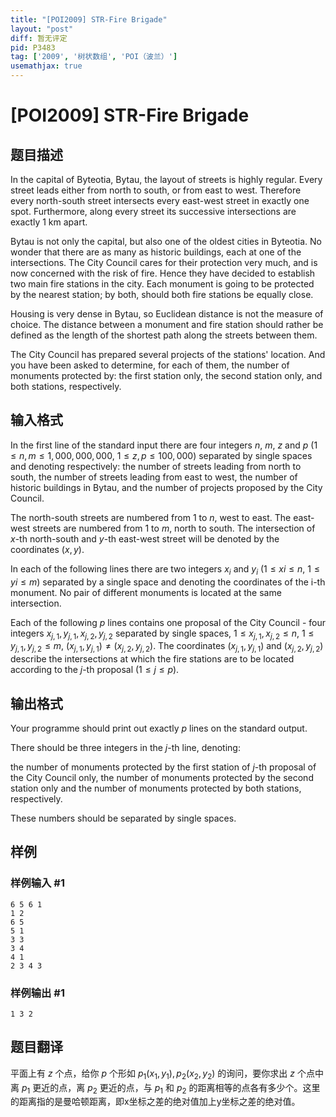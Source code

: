 ```yaml
---
title: "[POI2009] STR-Fire Brigade"
layout: "post"
diff: 暂无评定
pid: P3483
tag: ['2009', '树状数组', 'POI（波兰）']
usemathjax: true
---
```


# [POI2009] STR-Fire Brigade
## 题目描述

In the capital of Byteotia, Bytau, the layout of streets is highly regular. Every street leads either from north to south, or from east to west. Therefore every north-south street intersects every east-west street in exactly one spot. Furthermore, along every street its successive intersections are exactly 1 km apart.

Bytau is not only the capital, but also one of the oldest cities in Byteotia. No wonder that there are as many as  historic buildings, each at one of the intersections. The City Council cares for their protection very much, and is now concerned with the risk of fire. Hence they have decided to establish two main fire stations in the city. Each monument is going to be protected by the nearest station; by both, should both fire stations be equally close.

Housing is very dense in Bytau, so Euclidean distance is not the measure of choice. The distance between a monument and fire station should rather be defined as the length of the shortest path along the streets between them.

The City Council has prepared several projects of the stations' location. And you have been asked to determine, for each of them, the number of monuments protected by: the first station only, the second station only, and both stations, respectively.
## 输入格式

In the first line of the standard input there are four integers $n$, $m$, $z$ and $p$ ($1\le n,m\le 1{,}000{,}000{,}000$, $1\le z,p\le 100{,}000$)      separated by single spaces and denoting respectively: the number of streets leading from north to south, the number of streets leading from east to west,      the number of historic buildings in Bytau, and the number of projects proposed by the City Council.

The north-south streets are numbered from $1$ to $n$, west to east. The east-west streets are numbered from $1$ to $m$, north to south. The intersection of $x$-th north-south and $y$-th east-west street will be denoted by the coordinates $(x,y)$.

In each of the following  lines there are two integers $x_i$ and $y_i$ ($1 ≤ xi ≤ n$, $1 ≤ yi ≤ m$) separated by a single space and denoting the coordinates of the i-th monument. No pair of different monuments is located at the same intersection.

Each of the following $p$ lines contains one proposal of the City Council - four integers $x_{j,1}, y_{j,1}, x_{j,2}, y_{j,2}$ separated by single spaces, $1 ≤ x_{j,1},x_{j,2} ≤ n$, $1 ≤ y_{j,1},y_{j,2} ≤ m$, $(x_{j,1},y_{j,1})≠(x_{j,2},y_{j,2})$. The coordinates $(x_{j,1},y_{j,1})$ and $(x_{j,2},y_{j,2})$ describe the intersections at which the fire stations are to be located according to the $j$-th proposal $(1 ≤ j ≤ p)$.


## 输出格式

Your programme should print out exactly $p$ lines on the standard output.

There should be three integers in the $j$-th line, denoting:

the number of monuments protected by the first station of $j$-th proposal of the City Council only, the number of monuments protected by the second      station only and the number of monuments protected by both stations, respectively.

These numbers should be separated by single spaces.

## 样例

### 样例输入 #1
```
6 5 6 1
1 2
6 5
5 1
3 3
3 4
4 1
2 3 4 3

```
### 样例输出 #1
```
1 3 2

```
## 题目翻译

平面上有 $z$ 个点，给你 $p$ 个形如 $p_1(x_1,y_1),p_2(x_2,y_2)$ 的询问，要你求出 $z$ 个点中离 $p_1$ 更近的点，离 $p_2$ 更近的点，与 $p_1$ 和 $p_2$ 的距离相等的点各有多少个。这里的距离指的是曼哈顿距离，即x坐标之差的绝对值加上y坐标之差的绝对值。

